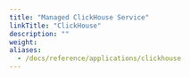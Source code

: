 ```yaml
---
title: "Managed ClickHouse Service"
linkTitle: "ClickHouse"
description: ""
weight: 
aliases:
  - /docs/reference/applications/clickhouse
---
```


